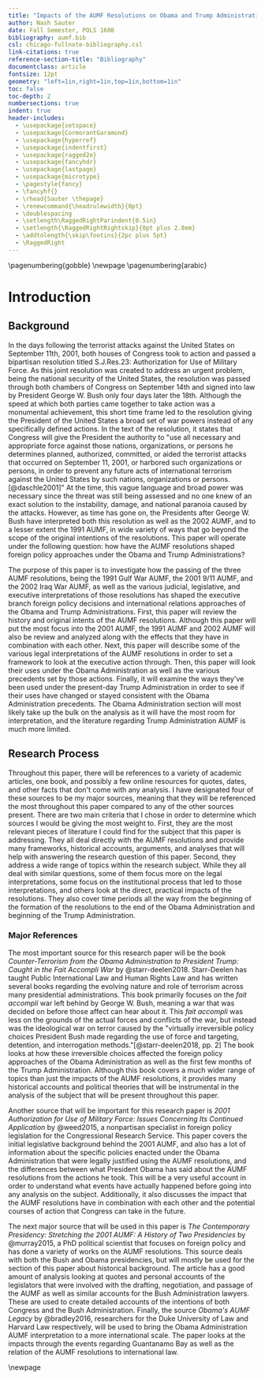 ```yaml
---
title: "Impacts of the AUMF Resolutions on Obama and Trump Administration Foreign Policy"
author: Nash Sauter
date: Fall Semester, POLS 1600
bibliography: aumf.bib
csl: chicago-fullnote-bibliography.csl
link-citations: true
reference-section-title: "Bibliography"
documentclass: article
fontsize: 12pt
geometry: "left=1in,right=1in,top=1in,bottom=1in"
toc: false
toc-depth: 2
numbersections: true
indent: true
header-includes:
  - \usepackage{setspace}
  - \usepackage{CormorantGaramond}
  - \usepackage{hyperref}
  - \usepackage{indentfirst}
  - \usepackage{ragged2e}
  - \usepackage{fancyhdr}
  - \usepackage{lastpage}
  - \usepackage{microtype}
  - \pagestyle{fancy}
  - \fancyhf{}
  - \rhead{Sauter \thepage}
  - \renewcommand{\headrulewidth}{0pt}
  - \doublespacing
  - \setlength\RaggedRightParindent{0.5in}
  - \setlength{\RaggedRightRightskip}{0pt plus 2.8em}
  - \addtolength{\skip\footins}{2pc plus 5pt}
  - \RaggedRight
---
```

\pagenumbering{gobble}
\newpage
\pagenumbering{arabic}

# Introduction

## Background
In the days following the terrorist attacks against the United States on September 11th, 2001, both houses of Congress took to action and passed a bipartisan resolution titled S.J.Res.23: Authorization for Use of Military Force.
As this joint resolution was created to address an urgent problem, being the national security of the United States, the resolution was passed through both chambers of Congress on September 14th and signed into law by President George W. Bush only four days later the 18th.
Although the speed at which both parties came together to take action was a monumental achievement, this short time frame led to the resolution giving the President of the United States a broad set of war powers instead of any specifically defined actions.
In the text of the resolution, it states that Congress will give the President the authority to "use all necessary and appropriate force against those nations, organizations, or persons he determines planned, authorized, committed, or aided the terrorist attacks that occurred on September 11, 2001, or harbored such organizations or persons, in order to prevent any future acts of international terrorism against the United States by such nations, organizations or persons. [@daschle2001]"
At the time, this vague language and broad power was necessary since the threat was still being assessed and no one knew of an exact solution to the instability, damage, and national paranoia caused by the attacks.
However, as time has gone on, the Presidents after George W. Bush have interpreted both this resolution as well as the 2002 AUMF, and to a lesser extent the 1991 AUMF, in wide variety of ways that go beyond the scope of the original intentions of the resolutions.
This paper will operate under the following question: how have the AUMF resolutions shaped foreign policy approaches under the Obama and Trump Administrations?

The purpose of this paper is to investigate how the passing of the three AUMF resolutions, being the 1991 Gulf War AUMF, the 2001 9/11 AUMF, and the 2002 Iraq War AUMF, as well as the various judicial, legislative, and executive interpretations of those resolutions has shaped the executive branch foreign policy decisions and international relations approaches of the Obama and Trump Administrations.
First, this paper will review the history and original intents of the AUMF resolutions.
Although this paper will put the most focus into the 2001 AUMF, the 1991 AUMF and 2002 AUMF will also be review and analyzed along with the effects that they have in combination with each other.
Next, this paper will describe some of the various legal interpretations of the AUMF resolutions in order to set a framework to look at the executive action through.
Then, this paper will look their uses under the Obama Administration as well as the various precedents set by those actions.
Finally, it will examine the ways they've been used under the present-day Trump Administration in order to see if their uses have changed or stayed consistent with the Obama Administration precedents.
The Obama Administration section will most likely take up the bulk on the analysis as it will have the most room for interpretation, and the literature regarding Trump Administration AUMF is much more limited.

## Research Process
Throughout this paper, there will be references to a variety of academic articles, one book, and possibly a few online resources for quotes, dates, and other facts that don't come with any analysis.
I have designated four of these sources to be my major sources, meaning that they will be referenced the most throughout this paper compared to any of the other sources present.
There are two main criteria that I chose in order to determine which sources I would be giving the most weight to.
First, they are the most relevant pieces of literature I could find for the subject that this paper is addressing.
They all deal directly with the AUMF resolutions and provide many frameworks, historical accounts, arguments, and analyses that will help with answering the research question of this paper.
Second, they address a wide range of topics within the research subject.
While they all deal with similar questions, some of them focus more on the legal interpretations, some focus on the institutional process that led to those interpretations, and others look at the direct, practical impacts of the resolutions.
They also cover time periods all the way from the beginning of the formation of the resolutions to the end of the Obama Administration and beginning of the Trump Administration.

### Major References
The most important source for this research paper will be the book *Counter-Terrorism from the Obama Administration to President Trump: Caught in the Fait Accompli War* by @starr-deelen2018.
Starr-Deelen has taught Public International Law and Human Rights Law and has written several books regarding the evolving nature and role of terrorism across many presidential administrations.
This book primarily focuses on the *fait accompli* war left behind by George W. Bush, meaning a war that was decided on before those affect can hear about it.
This *fait accompli* was less on the grounds of the actual forces and conflicts of the war, but instead was the ideological war on terror caused by the "virtually irreversible policy choices President Bush made regarding the use of force and targeting, detention, and interrogation methods."[@starr-deelen2018, pp. 2]
The book looks at how these irreversible choices affected the foreign policy approaches of the Obama Administration as well as the first few months of the Trump Administration.
Although this book covers a much wider range of topics than just the impacts of the AUMF resolutions, it provides many historical accounts and political theories that will be instrumental in the analysis of the subject that will be present throughout this paper.

Another source that will be important for this research paper is *2001 Authorization for Use of Military Force: Issues Concerning Its Continued Application* by @weed2015, a nonpartisan specialist in foreign policy legislation for the Congressional Research Service.
This paper covers the initial legislative background behind the 2001 AUMF, and also has a lot of information about the specific policies enacted under the Obama Administration that were legally justified using the AUMF resolutions, and the differences between what President Obama has said about the AUMF resolutions from the actions he took.
This will be a very useful account in order to understand what events have actually happened before going into any analysis on the subject.
Additionally, it also discusses the impact that the AUMF resolutions have in combination with each other and the potential courses of action that Congress can take in the future.

The next major source that will be used in this paper is *The Contemporary Presidency: Stretching the 2001 AUMF: A History of Two Presidencies* by @murray2015, a PhD political scientist that focuses on foreign policy and has done a variety of works on the AUMF resolutions.
This source deals with both the Bush and Obama presidencies, but will mostly be used for the section of this paper about historical background.
The article has a good amount of analysis looking at quotes and personal accounts of the legislators that were involved with the drafting, negotiation, and passage of the AUMF as well as similar accounts for the Bush Administration lawyers.
These are used to create detailed accounts of the intentions of both Congress and the Bush Administration.
Finally, the source *Obama's AUMF Legacy* by @bradley2016, researchers for the Duke University of Law and Harvard Law respectively, will be used to bring the Obama Administration AUMF interpretation to a more international scale.
The paper looks at the impacts through the events regarding Guantanamo Bay as well as the relation of the AUMF resolutions to international law.

\newpage
